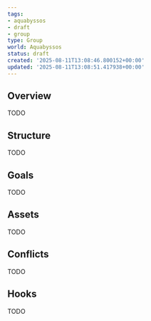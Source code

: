 ```yaml
---
tags:
- aquabyssos
- draft
- group
type: Group
world: Aquabyssos
status: draft
created: '2025-08-11T13:08:46.800152+00:00'
updated: '2025-08-11T13:08:51.417938+00:00'
---
```



## Overview

TODO
## Structure

TODO
## Goals

TODO
## Assets

TODO
## Conflicts

TODO
## Hooks

TODO
